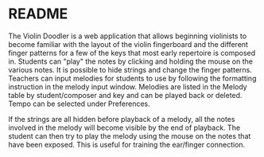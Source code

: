 # README

The Violin Doodler is a web application that allows beginning violinists to become familiar with the layout of the violin fingerboard and the different finger patterns for a few of the keys that most early repertoire is composed in.  Students can "play" the notes by clicking and holding the mouse on the various notes.  It is possible to hide strings and change the finger patterns.  Teachers can input melodies for students to use by following the formatting instruction in the melody input window.  Melodies are listed in the Melody table by student/composer and key and can be played back or deleted.  Tempo can be selected under Preferences.

If the strings are all hidden before playback of a melody, all the notes involved in the melody will become visible by the end of playback.  The student can then try to play the melody using the mouse on the notes that have been exposed.  This is useful for training the ear/finger connection.
